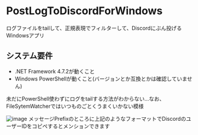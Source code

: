 # PostLogToDiscordForWindows
ログファイルをtailして、正規表現でフィルターして、Discordにぶん投げるWindowsアプリ

## システム要件
* .NET Framework 4.7.2が動くこと
* Windows PowerShellが動くこと(バージョンとか互換とかは確認していません)

未だにPowerShell使わずにログをtailする方法がわからない...なお、FileSytemWatcherではいつものごとくうまくいかない模様

![image](https://user-images.githubusercontent.com/4087776/82210227-9a620980-9949-11ea-85fa-206ee6c337b0.png)
メッセージPrefixのところに上記のようなフォーマットでDiscordのユーザーIDをコピペするとメンションできます
